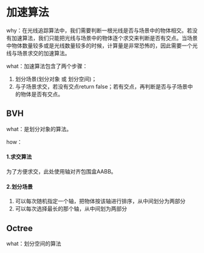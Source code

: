 # 加速算法
why：在光线追踪算法中，我们需要判断一根光线是否与场景中的物体相交。若没有加速算法，我们只能把光线与场景中的物体逐个求交来判断是否有交点。当场景中物体数量较多或是光线数量较多的时候，计算量是非常恐怖的，因此需要一个光线与场景求交的加速算法。

what：加速算法包含了两个步骤：

1. 划分场景(划分对象 或 划分空间)；
2. 与子场景求交，若没有交点return false；若有交点，再判断是否与子场景中的物体是否有交点。

## BVH

what：是划分对象的算法。

how：

#### 1.求交算法

为了方便求交，此处使用轴对齐包围盒AABB。

#### 2.划分场景

1. 可以每次随机指定一个轴，把物体按该轴进行排序，从中间划分为两部分
2. 可以每次选择最长的那个轴，从中间划为两部分

## Octree

what：划分空间的算法